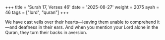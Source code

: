 +++
title = 'Surah 17, Verses 46'
date = '2025-08-27'
weight = 2075
ayah = 46
tags = ["lord", "quran"]
+++

We have cast veils over their hearts—leaving them unable to comprehend it—and deafness in their ears. And when you mention your Lord alone in the Quran, they turn their backs in aversion.